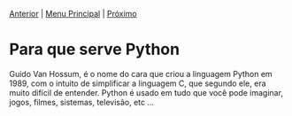 [Anterior](Aula01.md) | [Menu Principal](/README.md/) | [Próximo](Aula03.md)

# Para que serve Python  

Guido Van Hossum, é o nome do cara que criou a linguagem Python em 1989, com o intuito de simplificar a linguagem C, que segundo ele, era muito difícil de entender.
Python é usado em tudo que você pode imaginar, jogos, filmes, sistemas, televisão, etc ...

